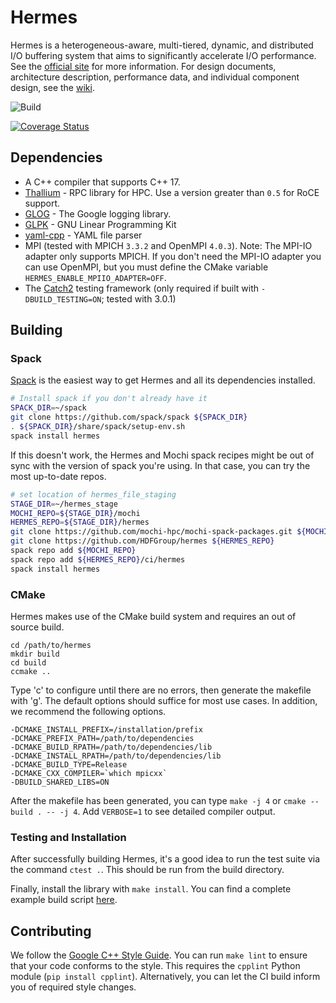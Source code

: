 # Hermes

Hermes is a heterogeneous-aware, multi-tiered, dynamic, and distributed I/O buffering system that aims to significantly accelerate I/O performance. See the [official site](http://www.cs.iit.edu/~scs/assets/projects/Hermes/Hermes.html) for more information. For design documents, architecture description, performance data, and individual component design, see the [wiki](https://github.com/HDFGroup/hermes/wiki).

![Build](https://github.com/HDFGroup/hermes/workflows/GitHub%20Actions/badge.svg)

[![Coverage Status](https://coveralls.io/repos/github/HDFGroup/hermes/badge.svg?branch=master)](https://coveralls.io/github/HDFGroup/hermes?branch=master)

## Dependencies

*   A C++ compiler that supports C++ 17.
*   [Thallium](https://mochi.readthedocs.io/en/latest/installing.html) - RPC library for HPC. Use a version greater than `0.5` for RoCE support.
*   [GLOG](https://github.com/google/glog) - The Google logging library.
*   [GLPK](https://www.gnu.org/software/glpk/) - GNU Linear Programming Kit
*   [yaml-cpp](https://github.com/jbeder/yaml-cpp) - YAML file parser
*   MPI (tested with MPICH `3.3.2` and OpenMPI `4.0.3`). Note: The MPI-IO adapter
      only supports MPICH. If you don't need the MPI-IO adapter you can use OpenMPI,
      but you must define the CMake variable `HERMES_ENABLE_MPIIO_ADAPTER=OFF`.
*   The [Catch2](https://github.com/catchorg/Catch2) testing framework
      (only required if built with `-DBUILD_TESTING=ON`; tested with 3.0.1)

## Building

### Spack

[Spack](https://spack.io/) is the easiest way to get Hermes and all its dependencies installed.

```bash
# Install spack if you don't already have it
SPACK_DIR=~/spack
git clone https://github.com/spack/spack ${SPACK_DIR}
. ${SPACK_DIR}/share/spack/setup-env.sh
spack install hermes
```

If this doesn't work, the Hermes and Mochi spack recipes might be out of sync
with the version of spack you're using. In that case, you can try the most
up-to-date repos.

```bash
# set location of hermes_file_staging
STAGE_DIR=~/hermes_stage
MOCHI_REPO=${STAGE_DIR}/mochi
HERMES_REPO=${STAGE_DIR}/hermes
git clone https://github.com/mochi-hpc/mochi-spack-packages.git ${MOCHI_REPO}
git clone https://github.com/HDFGroup/hermes ${HERMES_REPO}
spack repo add ${MOCHI_REPO}
spack repo add ${HERMES_REPO}/ci/hermes
spack install hermes
```

### CMake

Hermes makes use of the CMake build system and requires an out of source build.

    cd /path/to/hermes
    mkdir build
    cd build
    ccmake ..

Type 'c' to configure until there are no errors, then generate the makefile with 'g'. The default options should suffice for most use cases. In addition, we recommend the following options.

    -DCMAKE_INSTALL_PREFIX=/installation/prefix
    -DCMAKE_PREFIX_PATH=/path/to/dependencies
    -DCMAKE_BUILD_RPATH=/path/to/dependencies/lib
    -DCMAKE_INSTALL_RPATH=/path/to/dependencies/lib
    -DCMAKE_BUILD_TYPE=Release
    -DCMAKE_CXX_COMPILER=`which mpicxx`
    -DBUILD_SHARED_LIBS=ON

After the makefile has been generated, you can type `make -j 4` or `cmake --build . -- -j 4`. Add `VERBOSE=1` to see detailed compiler output.

### Testing and Installation

After successfully building Hermes, it's a good idea to run the test suite via the command `ctest .`. This should be run from the build directory.

Finally, install the library with `make install`. You can find a complete example build script [here](https://github.com/HDFGroup/hermes/blob/master/ci/install_hermes.sh).

## Contributing

We follow the [Google C++ Style Guide](https://google.github.io/styleguide/cppguide.html). You can run `make lint` to ensure that your code conforms to the style. This requires the `cpplint` Python module (`pip install cpplint`). Alternatively, you can let the CI build inform you of required style changes.
